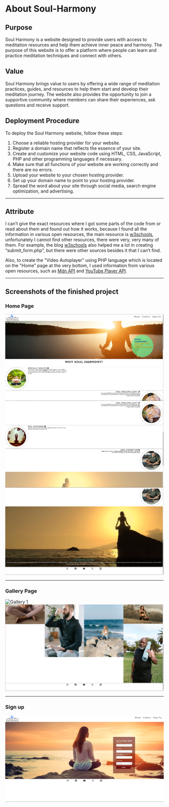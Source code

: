 # About Soul-Harmony

## Purpose
Soul Harmony is a website designed to provide users with access to meditation resources and help them achieve inner peace and harmony. The purpose of this website is to offer a platform where people can learn and practice meditation techniques and connect with others.

## Value
Soul Harmony brings value to users by offering a wide range of meditation practices, guides, and resources to help them start and develop their meditation journey. The website also provides the opportunity to join a supportive community where members can share their experiences, ask questions and receive support.

## Deployment Procedure
To deploy the Soul Harmony website, follow these steps:

1. Choose a reliable hosting provider for your website.
2. Register a domain name that reflects the essence of your site.
3. Create and customize your website code using HTML, CSS, JavaScript, PHP and other programming languages if necessary.
4. Make sure that all functions of your website are working correctly and there are no errors.
5. Upload your website to your chosen hosting provider.
6. Set up your domain name to point to your hosting provider.
7. Spread the word about your site through social media, search engine optimization, and advertising.

---

## Attribute
I can’t give the exact resources where I got some parts of the code from or read about them and found out how it works, because I found all the information in various open resources, the main resource is [w3schools](https://www.w3schools.com/html/default.asp), unfortunately I cannot find other resources, there were very, very many of them.
For example, the blog [w3schools](https://www.w3schools.com/php/php_forms.asp) also helped me a lot in creating “submit_form.php”, but there were other sources besides it that I can’t find.

Also, to create the "Video Autoplayer" using PHP language which is located on the "Home" page at the very bottom, I used information from various open resources, such as [Mdn API](https://developer.mozilla.org/en-US/docs/Learn/JavaScript/Client-side_web_APIs/Video_and_audio_APIs) and [YouTube Player API](https://developers.google.com/youtube/iframe_api_reference).

---

## Screenshots of the finished project
### Home Page
![Home 1](./Home1.png)
![Home 2](./Home2.png)
![Home 3](./Home3.png)

---
### Gallery Page
![Gallery 1](./Gallery1.png)
![Gallery 2](./Gallery2.png)

---
### Sign up
![Sign up](./Signup1.png)